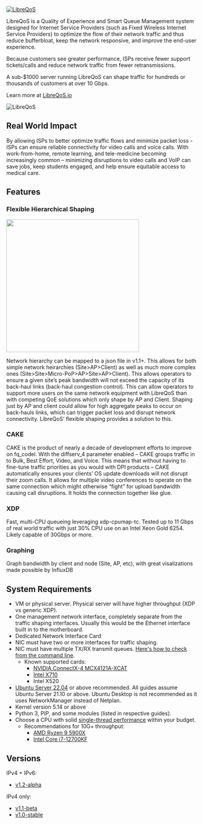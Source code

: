 <a href="https://libreqos.io/"><img alt="LibreQoS" src="https://raw.githubusercontent.com/rchac/LibreQoS/main/docs/banner2022-2.png"></a>

LibreQoS is a Quality of Experience and Smart Queue Management system designed for Internet Service Providers (such as Fixed Wireless Internet Service Providers) to optimize the flow of their network traffic and thus reduce bufferbloat, keep the network responsive, and improve the end-user experience.

Because customers see greater performance, ISPs receive fewer support tickets/calls and reduce network traffic from fewer retransmissions.

A sub-$1000 server running LibreQoS can shape traffic for hundreds or thousands of customers at over 10 Gbps. 

Learn more at [LibreQoS.io](https://libreqos.io/)

<img alt="LibreQoS" src="https://raw.githubusercontent.com/rchac/LibreQoS/main/docs/v1.1-alpha-preview.jpg"></a>

## Real World Impact
By allowing ISPs to better optimize traffic flows and minimize packet loss - ISPs can ensure reliable connectivity for video calls and voice calls. With work-from-home, remote learning, and tele-medicine becoming increasingly common – minimizing disruptions to video calls and VoIP can save jobs, keep students engaged, and help ensure equitable access to medical care.

## Features
### Flexible Hierarchical Shaping
<img src="https://raw.githubusercontent.com/rchac/LibreQoS/main/docs/nestedHTB2.png" width="350"></img>

Network hierarchy can be mapped to a json file in v1.1+. This allows for both simple network heirarchies (Site>AP>Client) as well as much more complex ones (Site>Site>Micro-PoP>AP>Site>AP>Client). This allows operators to ensure a given site’s peak bandwidth will not exceed the capacity of its back-haul links (back-haul congestion control). This can allow operators to support more users on the same network equipment with LibreQoS than with competing QoE solutions which only shape by AP and Client. Shaping just by AP and client could allow for high aggregate peaks to occur on back-hauls links, which can trigger packet loss and disrupt network connectivity. LibreQoS’ flexible shaping provides a solution to this.

### CAKE
CAKE is the product of nearly a decade of development efforts to improve on fq_codel. With the diffserv_4 parameter enabled – CAKE groups traffic in to Bulk, Best Effort, Video, and Voice. This means that without having to fine-tune traffic priorities as you would with DPI products – CAKE automatically ensures your clients’ OS update downloads will not disrupt their zoom calls. It allows for multiple video conferences to operate on the same connection which might otherwise “fight” for upload bandwidth causing call disruptions. It holds the connection together like glue.

### XDP
Fast, multi-CPU queueing leveraging xdp-cpumap-tc. Tested up to 11 Gbps of real world traffic with just 30% CPU use on an Intel Xeon Gold 6254. Likely capable of 30Gbps or more.

### Graphing
Graph bandwidth by client and node (Site, AP, etc), with great visalizations made possible by InfluxDB

## System Requirements
* VM or physical server. Physical server will have higher throughput (XDP vs generic XDP).
* One management network interface, completely separate from the traffic shaping interfaces. Usually this would be the Ethernet interface built in to the motherboard.
* Dedicated Network Interface Card
* NIC must have two or more interfaces for traffic shaping.
* NIC must have multiple TX/RX transmit queues. [Here's how to check from the command line](https://serverfault.com/questions/772380/how-to-tell-if-nic-has-multiqueue-enabled).
  * Known supported cards:
    * [NVIDIA ConnectX-4 MCX4121A-XCAT](https://store.mellanox.com/products/nvidia-mcx4121a-xcat-connectx-4-lx-en-adapter-card-10gbe-dual-port-sfp28-pcie3-0-x8-rohs-r6.html)
    * [Intel X710](https://www.fs.com/products/75600.html)
    * Intel X520
* [Ubuntu Server 22.04](https://ubuntu.com/download/server) or above recommended. All guides assume Ubuntu Server 21.10 or above. Ubuntu Desktop is not recommended as it uses NetworkManager instead of Netplan.
* Kernel version 5.14 or above
* Python 3, PIP, and some modules (listed in respective guides).
* Choose a CPU with solid [single-thread performance](https://www.cpubenchmark.net/singleThread.html) within your budget.
  * Recommendations for 10G+ throughput:
    * [AMD Ryzen 9 5900X](https://www.bestbuy.com/site/amd-ryzen-9-5900x-4th-gen-12-core-24-threads-unlocked-desktop-processor-without-cooler/6438942.p?skuId=6438942)
    * [Intel Core i7-12700KF](https://www.bestbuy.com/site/intel-core-i7-12700kf-desktop-processor-12-8p-4e-cores-up-to-5-0-ghz-unlocked-lga1700-600-series-chipset-125w/6483674.p?skuId=6483674)
    
## Versions
IPv4 + IPv6:
- [v1.2-alpha](https://github.com/rchac/LibreQoS/tree/main/v1.2)

IPv4 only:
- [v1.1-beta](https://github.com/rchac/LibreQoS/tree/main/v1.1)
- [v1.0-stable](https://github.com/rchac/LibreQoS/tree/main/v1.0)
